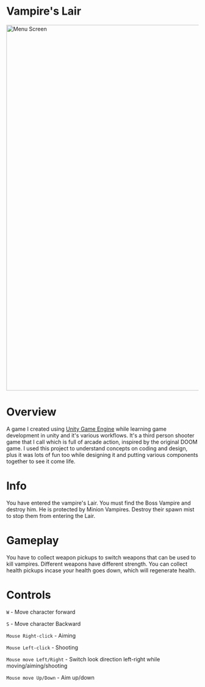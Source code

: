 # Vampire's Lair

<img width="959" alt="Menu Screen" src="https://user-images.githubusercontent.com/44834632/133754142-4cecf11b-f349-4089-a7e7-f62d41ccd08c.png">

# Overview

A game I created using [Unity Game Engine](https://unity.com/) while learning game development in unity and it's various workflows. It's a third person shooter game that I call which is full of arcade action, inspired by the original DOOM game. I used this project to understand concepts on coding and design, plus it was lots of fun too while designing it and putting various components together to see it come life.

# Info

You have entered the vampire's Lair. You must find the Boss Vampire and destroy him. He is protected by Minion Vampires. Destroy their spawn mist to stop them from entering the Lair.

# Gameplay
You have to collect weapon pickups to switch weapons that can be used to kill vampires. Different weapons have different strength. You can collect health pickups incase your health goes down, which will regenerate health.

# Controls

`W` - Move character forward

`S` - Move character Backward

`Mouse Right-click` - Aiming

`Mouse Left-click` - Shooting

`Mouse move Left/Right` - Switch look direction left-right while moving/aiming/shooting

`Mouse move Up/Down` - Aim up/down
